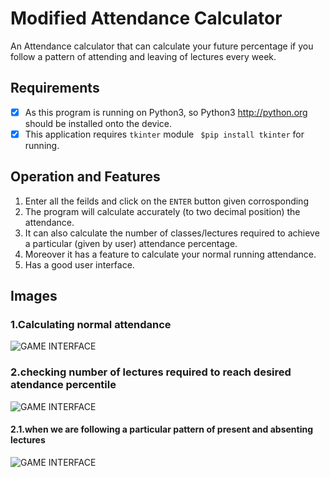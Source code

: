 # Modified Attendance Calculator
An Attendance calculator that can calculate your future percentage if you follow a pattern of attending and leaving of lectures every week.

## Requirements
  - [x] As this program is running on Python3, so Python3 http://python.org should be installed onto the device.
  - [x] This application requires `tkinter` module ` $pip install tkinter` for running.

## Operation and Features
  1. Enter all the feilds and click on the `ENTER` button given corrosponding
  2. The program will calculate accurately (to two decimal position) the attendance.
  3. It can also calculate the number of classes/lectures required to achieve a particular (given by user) attendance percentage.
  4. Moreover it has a feature to calculate your normal running attendance.
  5. Has a good user interface.
 
## Images
 ### 1.Calculating normal attendance
![GAME INTERFACE](https://raw.githubusercontent.com/rajdeep099/cuims-attendance/master/Img1.png)
 ### 2.checking number of lectures required to reach desired atendance percentile  
 ![GAME INTERFACE](https://raw.githubusercontent.com/rajdeep099/cuims-attendance/master/Img2.png)
  #### 2.1.when we are following a particular pattern of present and absenting lectures
  ![GAME INTERFACE](https://raw.githubusercontent.com/rajdeep099/cuims-attendance/master/Img3.png)
